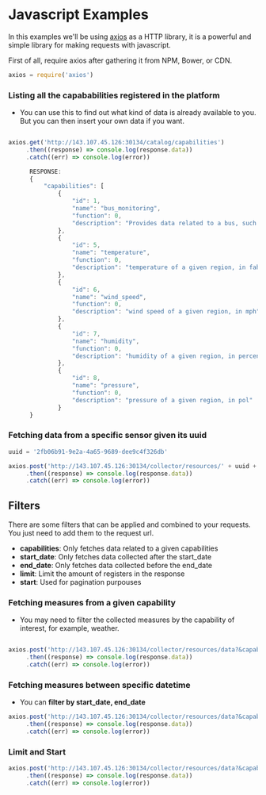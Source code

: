 
# Javascript Examples

In this examples we'll be using [axios](https://github.com/axios/axios) as a HTTP library, it is a powerful and
simple library for making requests with javascript.

First of all, require axios after gathering it from NPM, Bower, or CDN.
```javascript
axios = require('axios')

```

### Listing all the capababilities registered in the platform

- You can use this to find out what kind of data is already available to you.
But you can then insert your own data if you want.

```javascript

axios.get('http://143.107.45.126:30134/catalog/capabilities')
     .then((response) => console.log(response.data))
     .catch((err) => console.log(error))

      RESPONSE:
      {
          "capabilities": [
              {
                  "id": 1,
                  "name": "bus_monitoring",
                  "function": 0,
                  "description": "Provides data related to a bus, such as its current location"
              },
              {
                  "id": 5,
                  "name": "temperature",
                  "function": 0,
                  "description": "temperature of a given region, in fahrenheit"
              },
              {
                  "id": 6,
                  "name": "wind_speed",
                  "function": 0,
                  "description": "wind speed of a given region, in mph"
              },
              {
                  "id": 7,
                  "name": "humidity",
                  "function": 0,
                  "description": "humidity of a given region, in percentage"
              },
              {
                  "id": 8,
                  "name": "pressure",
                  "function": 0,
                  "description": "pressure of a given region, in pol"
              }
      }
```

### Fetching data from a specific sensor given its uuid

```javascript
uuid = '2fb06b91-9e2a-4a65-9689-dee9c4f326db'

axios.post('http://143.107.45.126:30134/collector/resources/' + uuid + '/data?limit=2'
     .then((response) => console.log(response.data))
     .catch((err) => console.log(error))

```

## Filters

There are some filters that can be applied and combined to your requests. You just
need to add them to the request url.

- **capabilities**: Only fetches data related to a given capabilities
- **start_date**: Only fetches data collected after the start_date
- **end_date**: Only fetches data collected before the end_date
- **limit**: Limit the amount of registers in the response
- **start**: Used for pagination purpouses

### Fetching measures from a given capability

- You may need to filter the collected measures by the capability of interest,
for example, weather.

```javascript

axios.post('http://143.107.45.126:30134/collector/resources/data?&capabilities[]=weather')
     .then((response) => console.log(response.data))
     .catch((err) => console.log(error))
```

### Fetching measures between specific datetime

- You can **filter by start_date, end_date**

```javascript
axios.post('http://143.107.45.126:30134/collector/resources/data?&capabilities[]=weather&start_date=2017-11-09T23:46:29.000Z')
     .then((response) => console.log(response.data))
     .catch((err) => console.log(error))
```


### Limit and Start

```javascript
axios.post('http://143.107.45.126:30134/collector/resources/data?&capabilities[]=weather&start_date=2017-11-09T23:46:29.000Z&limit=100&start=3')
     .then((response) => console.log(response.data))
     .catch((err) => console.log(error))
```
